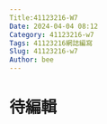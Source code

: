 ```yaml
---
Title:41123216-W7
Date: 2024-04-04 08:12
Category: 41123216-w7
Tags: 41123216網誌編寫
Slug: 41123216-w7
Author: bee
---
```




<!-- PELICAN_END_SUMMARY -->

# 待編輯

